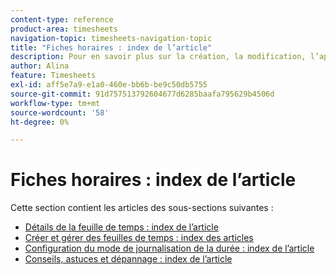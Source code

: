 ```yaml
---
content-type: reference
product-area: timesheets
navigation-topic: timesheets-navigation-topic
title: "Fiches horaires : index de l’article"
description: Pour en savoir plus sur la création, la modification, l’approbation et la gestion des types de feuille de temps, de feuille de temps et d’heure, consultez les sections suivantes.
author: Alina
feature: Timesheets
exl-id: aff5e7a9-e1a0-460e-bb6b-be9c50db5755
source-git-commit: 91d757513792604677d6285baafa795629b4506d
workflow-type: tm+mt
source-wordcount: '58'
ht-degree: 0%

---
```


# Fiches horaires : index de l’article

<!-- Audited: 12/2023 -->

Cette section contient les articles des sous-sections suivantes :

* [Détails de la feuille de temps : index de l’article](../timesheets/timesheets/timesheets.md)
* [Créer et gérer des feuilles de temps : index des articles](../timesheets/create-and-manage-timesheets/create-and-manage-timesheets.md)
* [Configuration du mode de journalisation de la durée : index de l’article](../timesheets/config-timesheet-prefs/configure-timesheet-preferences.md)
* [Conseils, astuces et dépannage : index de l’article](../timesheets/tips-tricks-and-troubleshooting/tips-tricks-and-troubleshooting-timesheets.md)
